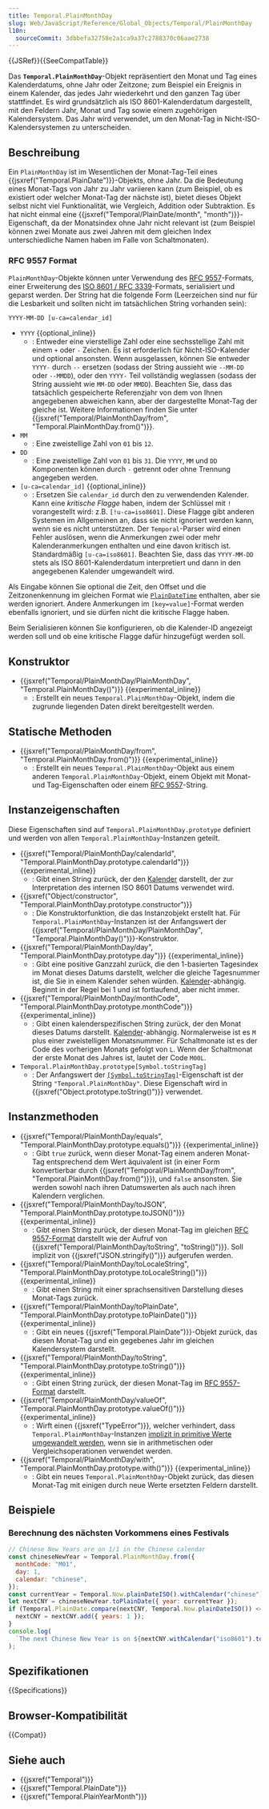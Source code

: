 ```yaml
---
title: Temporal.PlainMonthDay
slug: Web/JavaScript/Reference/Global_Objects/Temporal/PlainMonthDay
l10n:
  sourceCommit: 3dbbefa32758e2a1ca9a37c2788370c06aae2738
---
```


{{JSRef}}{{SeeCompatTable}}

Das **`Temporal.PlainMonthDay`**-Objekt repräsentiert den Monat und Tag eines Kalenderdatums, ohne Jahr oder Zeitzone; zum Beispiel ein Ereignis in einem Kalender, das jedes Jahr wiederkehrt und den ganzen Tag über stattfindet. Es wird grundsätzlich als ISO 8601-Kalenderdatum dargestellt, mit den Feldern Jahr, Monat und Tag sowie einem zugehörigen Kalendersystem. Das Jahr wird verwendet, um den Monat-Tag in Nicht-ISO-Kalendersystemen zu unterscheiden.

## Beschreibung

Ein `PlainMonthDay` ist im Wesentlichen der Monat-Tag-Teil eines {{jsxref("Temporal.PlainDate")}}-Objekts, ohne Jahr. Da die Bedeutung eines Monat-Tags von Jahr zu Jahr variieren kann (zum Beispiel, ob es existiert oder welcher Monat-Tag der nächste ist), bietet dieses Objekt selbst nicht viel Funktionalität, wie Vergleich, Addition oder Subtraktion. Es hat nicht einmal eine {{jsxref("Temporal/PlainDate/month", "month")}}-Eigenschaft, da der Monatsindex ohne Jahr nicht relevant ist (zum Beispiel können zwei Monate aus zwei Jahren mit dem gleichen Index unterschiedliche Namen haben im Falle von Schaltmonaten).

### RFC 9557 Format

`PlainMonthDay`-Objekte können unter Verwendung des [RFC 9557](https://datatracker.ietf.org/doc/html/rfc9557)-Formats, einer Erweiterung des [ISO 8601 / RFC 3339](https://datatracker.ietf.org/doc/html/rfc3339)-Formats, serialisiert und geparst werden. Der String hat die folgende Form (Leerzeichen sind nur für die Lesbarkeit und sollten nicht im tatsächlichen String vorhanden sein):

```plain
YYYY-MM-DD [u-ca=calendar_id]
```

- `YYYY` {{optional_inline}}
  - : Entweder eine vierstellige Zahl oder eine sechsstellige Zahl mit einem `+` oder `-` Zeichen. Es ist erforderlich für Nicht-ISO-Kalender und optional ansonsten. Wenn ausgelassen, können Sie entweder `YYYY-` durch `--` ersetzen (sodass der String aussieht wie `--MM-DD` oder `--MMDD`), oder den `YYYY-` Teil vollständig weglassen (sodass der String aussieht wie `MM-DD` oder `MMDD`). Beachten Sie, dass das tatsächlich gespeicherte Referenzjahr von dem von Ihnen angegebenen abweichen kann, aber der dargestellte Monat-Tag der gleiche ist. Weitere Informationen finden Sie unter {{jsxref("Temporal/PlainMonthDay/from", "Temporal.PlainMonthDay.from()")}}.
- `MM`
  - : Eine zweistellige Zahl von `01` bis `12`.
- `DD`
  - : Eine zweistellige Zahl von `01` bis `31`. Die `YYYY`, `MM` und `DD` Komponenten können durch `-` getrennt oder ohne Trennung angegeben werden.
- `[u-ca=calendar_id]` {{optional_inline}}
  - : Ersetzen Sie `calendar_id` durch den zu verwendenden Kalender. Kann eine _kritische Flagge_ haben, indem der Schlüssel mit `!` vorangestellt wird: z.B. `[!u-ca=iso8601]`. Diese Flagge gibt anderen Systemen im Allgemeinen an, dass sie nicht ignoriert werden kann, wenn sie es nicht unterstützen. Der `Temporal`-Parser wird einen Fehler auslösen, wenn die Anmerkungen zwei oder mehr Kalenderanmerkungen enthalten und eine davon kritisch ist. Standardmäßig `[u-ca=iso8601]`. Beachten Sie, dass das `YYYY-MM-DD` stets als ISO 8601-Kalenderdatum interpretiert und dann in den angegebenen Kalender umgewandelt wird.

Als Eingabe können Sie optional die Zeit, den Offset und die Zeitzonenkennung im gleichen Format wie [`PlainDateTime`](/de/docs/Web/JavaScript/Reference/Global_Objects/Temporal/PlainDateTime#rfc_9557_format) enthalten, aber sie werden ignoriert. Andere Anmerkungen im `[key=value]`-Format werden ebenfalls ignoriert, und sie dürfen nicht die kritische Flagge haben.

Beim Serialisieren können Sie konfigurieren, ob die Kalender-ID angezeigt werden soll und ob eine kritische Flagge dafür hinzugefügt werden soll.

## Konstruktor

- {{jsxref("Temporal/PlainMonthDay/PlainMonthDay", "Temporal.PlainMonthDay()")}} {{experimental_inline}}
  - : Erstellt ein neues `Temporal.PlainMonthDay`-Objekt, indem die zugrunde liegenden Daten direkt bereitgestellt werden.

## Statische Methoden

- {{jsxref("Temporal/PlainMonthDay/from", "Temporal.PlainMonthDay.from()")}} {{experimental_inline}}
  - : Erstellt ein neues `Temporal.PlainMonthDay`-Objekt aus einem anderen `Temporal.PlainMonthDay`-Objekt, einem Objekt mit Monat- und Tag-Eigenschaften oder einem [RFC 9557](#rfc_9557_format)-String.

## Instanzeigenschaften

Diese Eigenschaften sind auf `Temporal.PlainMonthDay.prototype` definiert und werden von allen `Temporal.PlainMonthDay`-Instanzen geteilt.

- {{jsxref("Temporal/PlainMonthDay/calendarId", "Temporal.PlainMonthDay.prototype.calendarId")}} {{experimental_inline}}
  - : Gibt einen String zurück, der den [Kalender](/de/docs/Web/JavaScript/Reference/Global_Objects/Temporal#calendars) darstellt, der zur Interpretation des internen ISO 8601 Datums verwendet wird.
- {{jsxref("Object/constructor", "Temporal.PlainMonthDay.prototype.constructor")}}
  - : Die Konstruktorfunktion, die das Instanzobjekt erstellt hat. Für `Temporal.PlainMonthDay`-Instanzen ist der Anfangswert der {{jsxref("Temporal/PlainMonthDay/PlainMonthDay", "Temporal.PlainMonthDay()")}}-Konstruktor.
- {{jsxref("Temporal/PlainMonthDay/day", "Temporal.PlainMonthDay.prototype.day")}} {{experimental_inline}}
  - : Gibt eine positive Ganzzahl zurück, die den 1-basierten Tagesindex im Monat dieses Datums darstellt, welcher die gleiche Tagesnummer ist, die Sie in einem Kalender sehen würden. [Kalender](/de/docs/Web/JavaScript/Reference/Global_Objects/Temporal#calendars)-abhängig. Beginnt in der Regel bei 1 und ist fortlaufend, aber nicht immer.
- {{jsxref("Temporal/PlainMonthDay/monthCode", "Temporal.PlainMonthDay.prototype.monthCode")}} {{experimental_inline}}
  - : Gibt einen kalenderspezifischen String zurück, der den Monat dieses Datums darstellt. [Kalender](/de/docs/Web/JavaScript/Reference/Global_Objects/Temporal#calendars)-abhängig. Normalerweise ist es `M` plus einer zweistelligen Monatsnummer. Für Schaltmonate ist es der Code des vorherigen Monats gefolgt von `L`. Wenn der Schaltmonat der erste Monat des Jahres ist, lautet der Code `M00L`.
- `Temporal.PlainMonthDay.prototype[Symbol.toStringTag]`
  - : Der Anfangswert der [`[Symbol.toStringTag]`](/de/docs/Web/JavaScript/Reference/Global_Objects/Symbol/toStringTag)-Eigenschaft ist der String `"Temporal.PlainMonthDay"`. Diese Eigenschaft wird in {{jsxref("Object.prototype.toString()")}} verwendet.

## Instanzmethoden

- {{jsxref("Temporal/PlainMonthDay/equals", "Temporal.PlainMonthDay.prototype.equals()")}} {{experimental_inline}}
  - : Gibt `true` zurück, wenn dieser Monat-Tag einem anderen Monat-Tag entsprechend dem Wert äquivalent ist (in einer Form konvertierbar durch {{jsxref("Temporal/PlainMonthDay/from", "Temporal.PlainMonthDay.from()")}}), und `false` ansonsten. Sie werden sowohl nach ihren Datumswerten als auch nach ihren Kalendern verglichen.
- {{jsxref("Temporal/PlainMonthDay/toJSON", "Temporal.PlainMonthDay.prototype.toJSON()")}} {{experimental_inline}}
  - : Gibt einen String zurück, der diesen Monat-Tag im gleichen [RFC 9557-Format](#rfc_9557_format) darstellt wie der Aufruf von {{jsxref("Temporal/PlainMonthDay/toString", "toString()")}}. Soll implizit von {{jsxref("JSON.stringify()")}} aufgerufen werden.
- {{jsxref("Temporal/PlainMonthDay/toLocaleString", "Temporal.PlainMonthDay.prototype.toLocaleString()")}} {{experimental_inline}}
  - : Gibt einen String mit einer sprachsensitiven Darstellung dieses Monat-Tags zurück.
- {{jsxref("Temporal/PlainMonthDay/toPlainDate", "Temporal.PlainMonthDay.prototype.toPlainDate()")}} {{experimental_inline}}
  - : Gibt ein neues {{jsxref("Temporal.PlainDate")}}-Objekt zurück, das diesen Monat-Tag und ein gegebenes Jahr im gleichen Kalendersystem darstellt.
- {{jsxref("Temporal/PlainMonthDay/toString", "Temporal.PlainMonthDay.prototype.toString()")}} {{experimental_inline}}
  - : Gibt einen String zurück, der diesen Monat-Tag im [RFC 9557-Format](#rfc_9557_format) darstellt.
- {{jsxref("Temporal/PlainMonthDay/valueOf", "Temporal.PlainMonthDay.prototype.valueOf()")}} {{experimental_inline}}
  - : Wirft einen {{jsxref("TypeError")}}, welcher verhindert, dass `Temporal.PlainMonthDay`-Instanzen [implizit in primitive Werte umgewandelt werden](/de/docs/Web/JavaScript/Guide/Data_structures#primitive_coercion), wenn sie in arithmetischen oder Vergleichsoperationen verwendet werden.
- {{jsxref("Temporal/PlainMonthDay/with", "Temporal.PlainMonthDay.prototype.with()")}} {{experimental_inline}}
  - : Gibt ein neues `Temporal.PlainMonthDay`-Objekt zurück, das diesen Monat-Tag mit einigen durch neue Werte ersetzten Feldern darstellt.

## Beispiele

### Berechnung des nächsten Vorkommens eines Festivals

```js
// Chinese New Years are on 1/1 in the Chinese calendar
const chineseNewYear = Temporal.PlainMonthDay.from({
  monthCode: "M01",
  day: 1,
  calendar: "chinese",
});
const currentYear = Temporal.Now.plainDateISO().withCalendar("chinese").year;
let nextCNY = chineseNewYear.toPlainDate({ year: currentYear });
if (Temporal.PlainDate.compare(nextCNY, Temporal.Now.plainDateISO()) <= 0) {
  nextCNY = nextCNY.add({ years: 1 });
}
console.log(
  `The next Chinese New Year is on ${nextCNY.withCalendar("iso8601").toLocaleString()}`,
);
```

## Spezifikationen

{{Specifications}}

## Browser-Kompatibilität

{{Compat}}

## Siehe auch

- {{jsxref("Temporal")}}
- {{jsxref("Temporal.PlainDate")}}
- {{jsxref("Temporal.PlainYearMonth")}}
